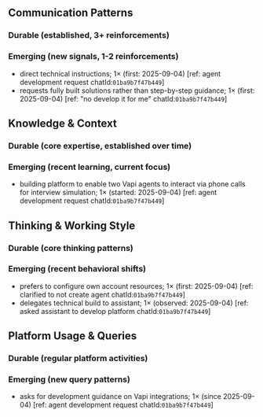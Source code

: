 ## Communication Patterns
### Durable (established, 3+ reinforcements)

### Emerging (new signals, 1-2 reinforcements)
- direct technical instructions; 1× (first: 2025-09-04) [ref: agent development request chatId:`01ba9b7f47b449`]
- requests fully built solutions rather than step-by-step guidance; 1× (first: 2025-09-04) [ref: "no develop it for me" chatId:`01ba9b7f47b449`]

## Knowledge & Context
### Durable (core expertise, established over time)

### Emerging (recent learning, current focus)
- building platform to enable two Vapi agents to interact via phone calls for interview simulation; 1× (started: 2025-09-04) [ref: agent development request chatId:`01ba9b7f47b449`]

## Thinking & Working Style
### Durable (core thinking patterns)

### Emerging (recent behavioral shifts)
- prefers to configure own account resources; 1× (first: 2025-09-04) [ref: clarified to not create agent chatId:`01ba9b7f47b449`]
- delegates technical build to assistant; 1× (observed: 2025-09-04) [ref: asked assistant to develop platform chatId:`01ba9b7f47b449`]

## Platform Usage & Queries
### Durable (regular platform activities)

### Emerging (new query patterns)
- asks for development guidance on Vapi integrations; 1× (since 2025-09-04) [ref: agent development request chatId:`01ba9b7f47b449`]